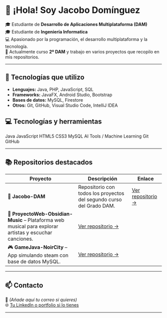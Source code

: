 # 👋 ¡Hola! Soy Jacobo Domínguez

🎓 Estudiante de **Desarrollo de Aplicaciones Multiplataforma (DAM)**  
🎓 Estudiante de **Ingeniería Informatica**  
💻 Apasionado por la programación, el desarrollo multiplataforma y la tecnología.  
🚀 Actualmente curso **2º DAM** y trabajo en varios proyectos que recopilo en mis repositorios.

---

## 🧰 Tecnologías que utilizo

- **Lenguajes:** Java, PHP, JavaScript, SQL  
- **Frameworks:** JavaFX, Android Studio, Bootstrap  
- **Bases de datos:** MySQL, Firestore  
- **Otros:** Git, GitHub, Visual Studio Code, IntelliJ IDEA

## 💻 Tecnologías y herramientas
Java JavaScript HTML5 CSS3 MySQL AI Tools / Machine Learning Git GitHub 

---

## 📚 Repositorios destacados

| Proyecto | Descripción | Enlace |
|-----------|--------------|--------|
| 💼 **Jacobo-DAM** | Repositorio con todos los proyectos del segundo curso del Grado DAM. | [Ver repositorio →](https://github.com/Jacobo-Dominguez/Jacobo-DAM) |
| 🎵 **ProyectoWeb-Obsidian-Music** – Plataforma web musical para explorar artistas y escuchar canciones. | [Ver repositorio →](https://github.com/Jacobo-Dominguez/ProyectoWeb_Obsidian) |
| 🎮 **GameJava-NoirCity** – App simulando steam con base de datos MySQL. | [Ver repositorio →](https://github.com/Jacobo-Dominguez/AppBBDD) |



---

## 📫 Contacto

📧 *(Añade aquí tu correo si quieres)*  
🌐 [Tu LinkedIn o portfolio si lo tienes]()

---
